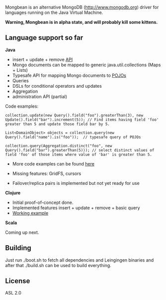 Mongbean is an alternative MongoDB (http://www.mongodb.org) driver for languages running on the Java Virtual Machine.

**Warning, Mongbean is in alpha state, and will probably kill some kittens.**

Language support so far
-----------------------

**Java**

* insert + update + remove [API](http://github.com/jannehietamaki/mungbean/blob/master/mungbean-java/src/main/java/mungbean/DBCollection.java)
* Mongo documents can be mapped to generic java.util.collections (Maps + Lists) 
* Typesafe API for mapping Mongo documents to [POJOs](http://github.com/jannehietamaki/mungbean/blob/master/mungbean-java/src/test/java/mungbean/pojo/PojoWithIdIntegrationTest.java)
* Queries
* DSLs for conditional operators and updates
* Aggregation
* administration API (partial)

Code examples:

    collection.update(new Query().field("foo").greaterThan(3), new Update().field("bar").increment(5)); // Find items having field 'foo' greater than 5 and update those field bar by 5.

    List<DomainObject> objects = collection.query(new Query().field("name").is("foo"));  // typesafe query of POJOs

    collection.query(Aggregation.distinct("foo", new Query().field("bar").greaterThan(5))); // select distinct values of field 'foo' of those items where value of 'bar' is greater than 5.

* More code examples can be found [here](http://github.com/jannehietamaki/mungbean/blob/master/mungbean-java/src/test/java/mungbean/MongoIntegrationTest.java)

* Missing features: GridFS, cursors
* Failover/replica pairs is implemented but not yet ready for use

**Clojure**

* Initial proof-of-concept done.
* Implemented features insert + update + remove + basic query
* [Working example](http://github.com/jannehietamaki/mungbean/blob/master/mungbean-clojure/test/mungbean_test.clj)

**Scala**

Coming up next.

Building
--------

Just run ./boot.sh to fetch all dependencies and Leingingen binaries and after that ./build.sh can be used to build everything.

License
-------
ASL 2.0


